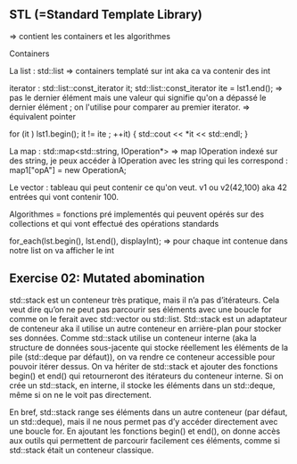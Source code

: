 ## STL (=Standard Template Library)
=> contient les containers et les algorithmes 

Containers

La list : std::list<int> => containers templaté sur int aka ca va contenir des int

iterator : std::list<int>::const_iterator it;
std::list<int>::const_iterator ite = lst1.end(); => pas le dernier élément mais une valeur qui signifie qu'on a dépassé le dernier élément ; on l'utilise pour comparer au premier iterator. 
=> équivalent pointer 

for (it ) lst1.begin(); it != ite ; ++it)
{
	std::cout << *it << std::endl;
}

La map : std::map<std::string, IOperation*> => map IOperation indexé sur des string, je peux accéder à IOperation avec les string qui les correspond : map1["opA"] = new OperationA;

Le vector : tableau qui peut contenir ce qu'on veut. v1 ou v2(42,100) aka 42 entrées qui vont contenir 100.

Algorithmes
= fonctions pré implementés qui peuvent opérés sur des collections et qui vont effectué des opérations standards

for_each(lst.begin(), lst.end(), displayInt); => pour chaque int contenue dans notre list on va afficher le int

## Exercise 02: Mutated abomination

std::stack est un conteneur très pratique, mais il n’a pas d’itérateurs. Cela veut dire qu’on ne peut pas parcourir ses éléments avec une boucle for comme on le ferait avec std::vector ou std::list.
Std::stack est un adaptateur de conteneur aka il utilise un autre conteneur en arrière-plan pour stocker ses données.
Comme std::stack utilise un conteneur interne (aka la structure de données sous-jacente qui stocke réellement les éléments de la pile (std::deque par défaut)), on va rendre ce conteneur accessible pour pouvoir itérer dessus.
On va hériter de std::stack et ajouter des fonctions begin() et end() qui retourneront des itérateurs du conteneur interne.
Si on crée un std::stack<int>, en interne, il stocke les éléments dans un std::deque<int>, même si on ne le voit pas directement.

En bref, std::stack range ses éléments dans un autre conteneur (par défaut, un std::deque), mais il ne nous permet pas d’y accéder directement avec une boucle for. En ajoutant les fonctions begin() et end(), on donne accès aux outils qui permettent de parcourir facilement ces éléments, comme si std::stack était un conteneur classique.
